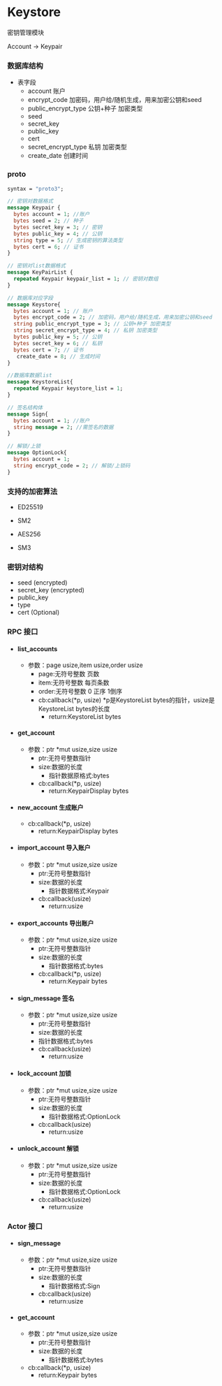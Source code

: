 # Keystore

密钥管理模块

Account -> Keypair

### 数据库结构

- 表字段
  - account 账户
  - encrypt_code 加密码，用户给/随机生成，用来加密公钥和seed
  - public_encrypt_type 公钥+种子 加密类型
  - seed
  - secret_key
  - public_key
  - cert
  - secret_encrypt_type 私钥 加密类型
  - create_date 创建时间
  
### proto

```protobuf
syntax = "proto3";

// 密钥对数据格式
message Keypair {
  bytes account = 1; //账户
  bytes seed = 2; // 种子
  bytes secret_key = 3; // 密钥
  bytes public_key = 4; // 公钥
  string type = 5; // 生成密钥的算法类型
  bytes cert = 6; // 证书
}

// 密钥对list数据格式
message KeyPairList {
  repeated Keypair keypair_list = 1; // 密钥对数组
}

// 数据库对应字段
message Keystore{
  bytes account = 1; // 账户
  bytes encrypt_code = 2; // 加密码，用户给/随机生成，用来加密公钥和seed
  string public_encrypt_type = 3; // 公钥+种子 加密类型
  string secret_encrypt_type = 4; // 私钥 加密类型
  bytes public_key = 5; // 公钥
  bytes secret_key = 6; // 私钥
  bytes cert = 7; // 证书
   create_date = 8; // 生成时间
}

//数据库数据list
message KeystoreList{
  repeated Keypair keystore_list = 1;
}

// 签名结构体
message Sign{
  bytes account = 1; //账户
  string message = 2; //需签名的数据
}

// 解锁/上锁
message OptionLock{
  bytes account = 1;
  string encrypt_code = 2; // 解锁/上锁码
}

```

### 支持的加密算法

- ED25519
- SM2
  
- AES256
- SM3

### 密钥对结构

- seed (encrypted)
- secret_key (encrypted)
- public_key
- type
- cert (Optional)

### RPC 接口

- #### list_accounts 
  - 参数：page usize,item usize,order usize
    - page:无符号整数 页数
    - item:无符号整数 每页条数
    - order:无符号整数 0 正序 1倒序
    - cb:callback(*p, usize) *p是KeystoreList bytes的指针，usize是KeystoreList bytes的长度
      - return:KeystoreList bytes
    
- #### get_account
  - 参数：ptr *mut usize,size usize
    - ptr:无符号整数指针
    - size:数据的长度
      - 指针数据原格式:bytes
    - cb:callback(*p, usize)
      - return:KeypairDisplay bytes
  
- #### new_account 生成账户
    - cb:callback(*p, usize)
      - return:KeypairDisplay bytes
  
- #### import_account 导入账户
  - 参数：ptr *mut usize,size usize
    - ptr:无符号整数指针
    - size:数据的长度
      - 指针数据格式:Keypair
    - cb:callback(usize)
      - return:usize 
  
- #### export_accounts 导出账户
  - 参数：ptr *mut usize,size usize
    - ptr:无符号整数指针
    - size:数据的长度
      - 指针数据格式:bytes
    - cb:callback(*p, usize)
      - return:Keypair bytes
  
- #### sign_message 签名
  - 参数：ptr *mut usize,size usize
    - ptr:无符号整数指针
    - size:数据的长度
     - 指针数据格式:bytes
    - cb:callback(usize)
      - return:usize 
    
- #### lock_account 加锁
  - 参数：ptr *mut usize,size usize
    - ptr:无符号整数指针
    - size:数据的长度
      - 指针数据格式:OptionLock
    - cb:callback(usize)
      - return:usize 
  
- #### unlock_account 解锁
  - 参数：ptr *mut usize,size usize
    - ptr:无符号整数指针
    - size:数据的长度
      - 指针数据格式:OptionLock
    - cb:callback(usize)
      - return:usize 

### Actor 接口

- #### sign_message
  - 参数：ptr *mut usize,size usize
    - ptr:无符号整数指针
    - size:数据的长度
      - 指针数据格式:Sign
    - cb:callback(usize)
      - return:usize 
    
- #### get_account
  - 参数：ptr *mut usize,size usize
    - ptr:无符号整数指针
    - size:数据的长度
      - 指针数据格式:bytes
  - cb:callback(*p, usize)
    - return:Keypair bytes